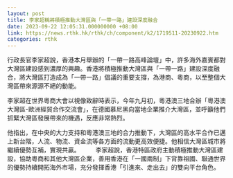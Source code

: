 ```yaml
---
layout: post
title: 李家超稱將積極推動大灣區與「一帶一路」建設深度融合
date: 2023-09-22 12:05:31.000000000 +08:00
link: https://news.rthk.hk/rthk/ch/component/k2/1719511-20230922.htm
categories: rthk
---
```


行政長官李家超說，香港本月舉辦的「一帶一路高峰論壇」中，許多海外嘉賓都對大灣區建設感到濃厚的興趣。香港將積極推動大灣區與「一帶一路」建設深度融合，將大灣區打造成為「一帶一路」倡議的重要支撐，為港商、粵商，以至整個大灣區帶來源源不絕的動能。

李家超在世界粵商大會以視像致辭時表示，今年九月初，粵港澳三地合辦「粵港澳大灣區-歐洲經貿合作交流會」，在德國慕尼黑向當地企業推介大灣區，並呼籲他們抓緊大灣區發展帶來的機遇，反應非常熱烈。

他指出，在中央的大力支持和粵港澳三地的合力推動下，大灣區的高水平合作已邁上新台階，人流、物流、資金流等各方面的流動更高效便捷。他相信大灣區城市將繼續優勢互補，實現共贏。
　　 
李家超說，香港特區政府主動積極推動大灣區建設，協助粵商和其他大灣區企業，善用香港在「一國兩制」下背靠祖國、聯通世界的優勢持續開拓海外市場，充分發揮香港「引進來、走出去」的雙向平台角色。
